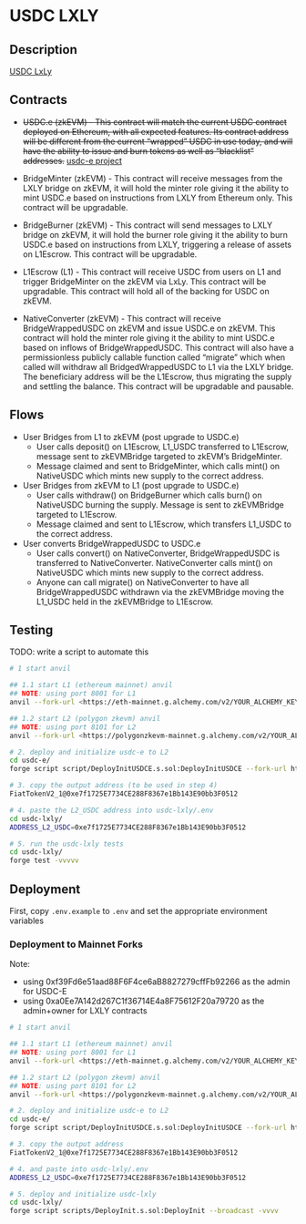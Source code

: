 # USDC LXLY

## Description

[USDC LxLy](https://docs.google.com/document/d/1heUd3Cbux-ngnCJITbKJ9pdsz26BmNz1hfOn9NTuDH8/edit?pli=1)

## Contracts

- ~~USDC.e (zkEVM) - This contract will match the current USDC contract deployed on Ethereum, with all expected features. Its contract address will be different from the current “wrapped” USDC in use today, and will have the ability to issue and burn tokens as well as “blacklist” addresses.~~ [usdc-e project](https://github.com/omnifient/usdc-e)

- BridgeMinter (zkEVM) - This contract will receive messages from the LXLY bridge on zkEVM, it will hold the minter role giving it the ability to mint USDC.e based on instructions from LXLY from Ethereum only. This contract will be upgradable.

- BridgeBurner (zkEVM) - This contract will send messages to LXLY bridge on zkEVM, it will hold the burner role giving it the ability to burn USDC.e based on instructions from LXLY, triggering a release of assets on L1Escrow. This contract will be upgradable.

- L1Escrow (L1) - This contract will receive USDC from users on L1 and trigger BridgeMinter on the zkEVM via LxLy. This contract will be upgradable. This contract will hold all of the backing for USDC on zkEVM.

- NativeConverter (zkEVM) - This contract will receive BridgeWrappedUSDC on zkEVM and issue USDC.e on zkEVM. This contract will hold the minter role giving it the ability to mint USDC.e based on inflows of BridgeWrappedUSDC. This contract will also have a permissionless publicly callable function called “migrate” which when called will withdraw all BridgedWrappedUSDC to L1 via the LXLY bridge. The beneficiary address will be the L1Escrow, thus migrating the supply and settling the balance. This contract will be upgradable and pausable.

## Flows

- User Bridges from L1 to zkEVM (post upgrade to USDC.e)
  - User calls deposit() on L1Escrow, L1_USDC transferred to L1Escrow, message sent to zkEVMBridge targeted to zkEVM’s BridgeMinter.
  - Message claimed and sent to BridgeMinter, which calls mint() on NativeUSDC which mints new supply to the correct address.
- User Bridges from zkEVM to L1 (post upgrade to USDC.e)
  - User calls withdraw() on BridgeBurner which calls burn() on NativeUSDC burning the supply. Message is sent to zkEVMBridge targeted to L1Escrow.
  - Message claimed and sent to L1Escrow, which transfers L1_USDC to the correct address.
- User converts BridgeWrappedUSDC to USDC.e
  - User calls convert() on NativeConverter, BridgeWrappedUSDC is transferred to NativeConverter. NativeConverter calls mint() on NativeUSDC which mints new supply to the correct address.
  - Anyone can call migrate() on NativeConverter to have all BridgeWrappedUSDC withdrawn via the zkEVMBridge moving the L1_USDC held in the zkEVMBridge to L1Escrow.

## Testing

TODO: write a script to automate this

```bash
# 1 start anvil

## 1.1 start L1 (ethereum mainnet) anvil
## NOTE: using port 8001 for L1
anvil --fork-url <https://eth-mainnet.g.alchemy.com/v2/YOUR_ALCHEMY_KEY> --chain-id 1 --port 8001 --fork-block-number 17785773

## 1.2 start L2 (polygon zkevm) anvil
## NOTE: using port 8101 for L2
anvil --fork-url <https://polygonzkevm-mainnet.g.alchemy.com/v2/YOUR_ALCHEMY_KEY> --chain-id 1101 --port 8101 --fork-block-number 3172683

# 2. deploy and initialize usdc-e to L2
cd usdc-e/
forge script script/DeployInitUSDCE.s.sol:DeployInitUSDCE --fork-url http://localhost:8101 --broadcast --verify -vvvv

# 3. copy the output address (to be used in step 4)
FiatTokenV2_1@0xe7f1725E7734CE288F8367e1Bb143E90bb3F0512

# 4. paste the L2_USDC address into usdc-lxly/.env
cd usdc-lxly/
ADDRESS_L2_USDC=0xe7f1725E7734CE288F8367e1Bb143E90bb3F0512

# 5. run the usdc-lxly tests
cd usdc-lxly/
forge test -vvvvv
```

## Deployment

First, copy `.env.example` to `.env` and set the appropriate environment variables

### Deployment to Mainnet Forks

Note:

- using 0xf39Fd6e51aad88F6F4ce6aB8827279cffFb92266 as the admin for USDC-E
- using 0xa0Ee7A142d267C1f36714E4a8F75612F20a79720 as the admin+owner for LXLY contracts

```bash
# 1 start anvil

## 1.1 start L1 (ethereum mainnet) anvil
## NOTE: using port 8001 for L1
anvil --fork-url <https://eth-mainnet.g.alchemy.com/v2/YOUR_ALCHEMY_KEY> --chain-id 1 --port 8001 --fork-block-number 17785773

## 1.2 start L2 (polygon zkevm) anvil
## NOTE: using port 8101 for L2
anvil --fork-url <https://polygonzkevm-mainnet.g.alchemy.com/v2/YOUR_ALCHEMY_KEY> --chain-id 1101 --port 8101 --fork-block-number 3172683

# 2. deploy and initialize usdc-e to L2
cd usdc-e/
forge script script/DeployInitUSDCE.s.sol:DeployInitUSDCE --fork-url http://localhost:8101 --broadcast --verify -vvvv

# 3. copy the output address
FiatTokenV2_1@0xe7f1725E7734CE288F8367e1Bb143E90bb3F0512

# 4. and paste into usdc-lxly/.env
ADDRESS_L2_USDC=0xe7f1725E7734CE288F8367e1Bb143E90bb3F0512

# 5. deploy and initialize usdc-lxly
cd usdc-lxly/
forge script scripts/DeployInit.s.sol:DeployInit --broadcast -vvvv
